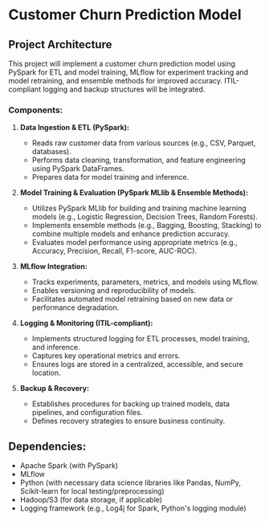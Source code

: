 
# Customer Churn Prediction Model

## Project Architecture

This project will implement a customer churn prediction model using PySpark for ETL and model training, MLflow for experiment tracking and model retraining, and ensemble methods for improved accuracy. ITIL-compliant logging and backup structures will be integrated.

### Components:

1.  **Data Ingestion & ETL (PySpark):**
    *   Reads raw customer data from various sources (e.g., CSV, Parquet, databases).
    *   Performs data cleaning, transformation, and feature engineering using PySpark DataFrames.
    *   Prepares data for model training and inference.

2.  **Model Training & Evaluation (PySpark MLlib & Ensemble Methods):**
    *   Utilizes PySpark MLlib for building and training machine learning models (e.g., Logistic Regression, Decision Trees, Random Forests).
    *   Implements ensemble methods (e.g., Bagging, Boosting, Stacking) to combine multiple models and enhance prediction accuracy.
    *   Evaluates model performance using appropriate metrics (e.g., Accuracy, Precision, Recall, F1-score, AUC-ROC).

3.  **MLflow Integration:**
    *   Tracks experiments, parameters, metrics, and models using MLflow.
    *   Enables versioning and reproducibility of models.
    *   Facilitates automated model retraining based on new data or performance degradation.

4.  **Logging & Monitoring (ITIL-compliant):**
    *   Implements structured logging for ETL processes, model training, and inference.
    *   Captures key operational metrics and errors.
    *   Ensures logs are stored in a centralized, accessible, and secure location.

5.  **Backup & Recovery:**
    *   Establishes procedures for backing up trained models, data pipelines, and configuration files.
    *   Defines recovery strategies to ensure business continuity.

## Dependencies:

*   Apache Spark (with PySpark)
*   MLflow
*   Python (with necessary data science libraries like Pandas, NumPy, Scikit-learn for local testing/preprocessing)
*   Hadoop/S3 (for data storage, if applicable)
*   Logging framework (e.g., Log4j for Spark, Python's logging module)


